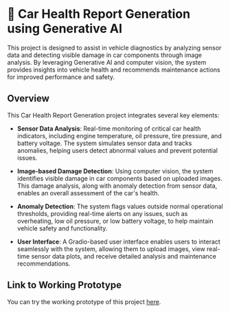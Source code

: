 # 🚗 Car Health Report Generation using Generative AI

This project is designed to assist in vehicle diagnostics by analyzing sensor data and detecting visible damage in car components through image analysis. By leveraging Generative AI and computer vision, the system provides insights into vehicle health and recommends maintenance actions for improved performance and safety.

## Overview

This Car Health Report Generation project integrates several key elements:
- **Sensor Data Analysis**: Real-time monitoring of critical car health indicators, including engine temperature, oil pressure, tire pressure, and battery voltage. The system simulates sensor data and tracks anomalies, helping users detect abnormal values and prevent potential issues.
  
- **Image-based Damage Detection**: Using computer vision, the system identifies visible damage in car components based on uploaded images. This damage analysis, along with anomaly detection from sensor data, enables an overall assessment of the car's health.

- **Anomaly Detection**: The system flags values outside normal operational thresholds, providing real-time alerts on any issues, such as overheating, low oil pressure, or low battery voltage, to help maintain vehicle safety and functionality.

- **User Interface**: A Gradio-based user interface enables users to interact seamlessly with the system, allowing them to upload images, view real-time sensor data plots, and receive detailed analysis and maintenance recommendations.

## Link to Working Prototype

You can try the working prototype of this project [here](https://huggingface.co/spaces/dhruvsaxena11/Car_model).
